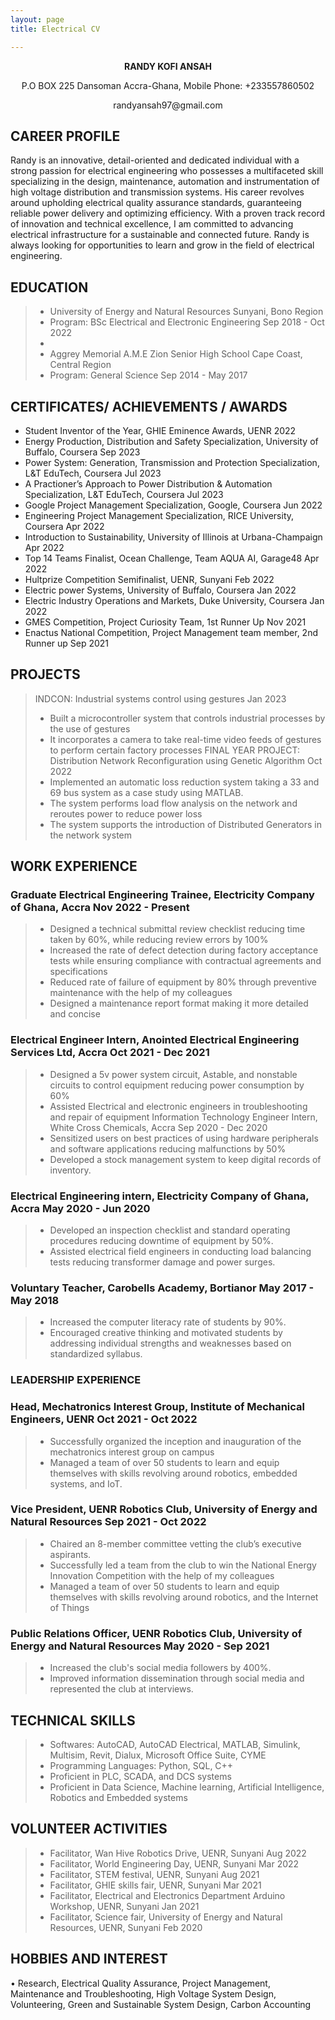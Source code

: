 ```yaml
---
layout: page
title: Electrical CV

---
```



<p align="center"><strong>RANDY KOFI ANSAH </strong></p>

<p align="center">P.O BOX 225 Dansoman Accra-Ghana, Mobile Phone: +233557860502</p>                             
<p align="center">randyansah97@gmail.com</p>


## CAREER PROFILE

Randy is an innovative, detail-oriented and dedicated individual with a strong passion for electrical engineering who
possesses a multifaceted skill specializing in the design, maintenance, automation and instrumentation of high voltage
distribution and transmission systems. His career revolves around upholding electrical quality assurance standards,
guaranteeing reliable power delivery and optimizing efficiency. With a proven track record of innovation and technical
excellence, I am committed to advancing electrical infrastructure for a sustainable and connected future. Randy is always
looking for opportunities to learn and grow in the field of electrical engineering.

## EDUCATION

> - University of Energy and Natural Resources Sunyani, Bono Region
> - Program: BSc Electrical and Electronic Engineering Sep 2018 - Oct 2022
> - 
> - Aggrey Memorial A.M.E Zion Senior High School Cape Coast, Central Region
> - Program: General Science Sep 2014 - May 2017




## CERTIFICATES/ ACHIEVEMENTS / AWARDS

* Student Inventor of the Year, GHIE Eminence Awards, UENR 2022
* Energy Production, Distribution and Safety Specialization, University of Buffalo, Coursera Sep 2023
* Power System: Generation, Transmission and Protection Specialization, L&T EduTech, Coursera Jul 2023
* A Practioner’s Approach to Power Distribution & Automation Specialization, L&T EduTech, Coursera Jul 2023
* Google Project Management Specialization, Google, Coursera Jun 2022
* Engineering Project Management Specialization, RICE University, Coursera Apr 2022
* Introduction to Sustainability, University of Illinois at Urbana-Champaign Apr 2022
* Top 14 Teams Finalist, Ocean Challenge, Team AQUA AI, Garage48 Apr 2022
* Hultprize Competition Semifinalist, UENR, Sunyani Feb 2022
* Electric power Systems, University of Buffalo, Coursera Jan 2022
* Electric Industry Operations and Markets, Duke University, Coursera Jan 2022
* GMES Competition, Project Curiosity Team, 1st Runner Up Nov 2021
* Enactus National Competition, Project Management team member, 2nd Runner up Sep 2021


## PROJECTS

> INDCON: Industrial systems control using gestures Jan 2023
> - Built a microcontroller system that controls industrial processes by the use of gestures
> - It incorporates a camera to take real-time video feeds of gestures to perform certain factory processes
> FINAL YEAR PROJECT: Distribution Network Reconfiguration using Genetic Algorithm Oct 2022
> - Implemented an automatic loss reduction system taking a 33 and 69 bus system as a case study using MATLAB.
> - The system performs load flow analysis on the network and reroutes power to reduce power loss
> - The system supports the introduction of Distributed Generators in the network system


## WORK EXPERIENCE
### Graduate Electrical Engineering Trainee, Electricity Company of Ghana, Accra Nov 2022 - Present
> - Designed a technical submittal review checklist reducing time taken by 60%, while reducing review errors by 100%
> - Increased the rate of defect detection during factory acceptance tests while ensuring compliance with contractual
agreements and specifications
> - Reduced rate of failure of equipment by 80% through preventive maintenance with the help of my colleagues
> - Designed a maintenance report format making it more detailed and concise

### Electrical Engineer Intern, Anointed Electrical Engineering Services Ltd, Accra Oct 2021 - Dec 2021
> - Designed a 5v power system circuit, Astable, and nonstable circuits to control equipment reducing power consumption
by 60%
> - Assisted Electrical and electronic engineers in troubleshooting and repair of equipment
Information Technology Engineer Intern, White Cross Chemicals, Accra Sep 2020 - Dec 2020
> - Sensitized users on best practices of using hardware peripherals and software applications reducing malfunctions by
50%
> - Developed a stock management system to keep digital records of inventory.

### Electrical Engineering intern, Electricity Company of Ghana, Accra May 2020 - Jun 2020
> - Developed an inspection checklist and standard operating procedures reducing downtime of equipment by 50%.
> - Assisted electrical field engineers in conducting load balancing tests reducing transformer damage and power surges.

### Voluntary Teacher, Carobells Academy, Bortianor May 2017 - May 2018
> - Increased the computer literacy rate of students by 90%.
> - Encouraged creative thinking and motivated students by addressing individual strengths and weaknesses based on
standardized syllabus.


### LEADERSHIP EXPERIENCE

### Head, Mechatronics Interest Group, Institute of Mechanical Engineers, UENR Oct 2021 - Oct 2022
> - Successfully organized the inception and inauguration of the mechatronics interest group on campus
> - Managed a team of over 50 students to learn and equip themselves with skills revolving around robotics, embedded
systems, and IoT.

### Vice President, UENR Robotics Club, University of Energy and Natural Resources Sep 2021 - Oct 2022
> -  Chaired an 8-member committee vetting the club’s executive aspirants.
> - Successfully led a team from the club to win the National Energy Innovation Competition with the help of my
colleagues
> -  Managed a team of over 50 students to learn and equip themselves with skills revolving around robotics, and the
Internet of Things

### Public Relations Officer, UENR Robotics Club, University of Energy and Natural Resources May 2020 - Sep 2021
> - Increased the club's social media followers by 400%.
> - Improved information dissemination through social media and represented the club at interviews.


## TECHNICAL SKILLS
> - Softwares: AutoCAD, AutoCAD Electrical, MATLAB, Simulink, Multisim, Revit, Dialux, Microsoft Office Suite,
CYME
> - Programming Languages: Python, SQL, C++
> - Proficient in PLC, SCADA, and DCS systems
> - Proficient in Data Science, Machine learning, Artificial Intelligence, Robotics and Embedded systems

## VOLUNTEER ACTIVITIES
> -  Facilitator, Wan Hive Robotics Drive, UENR, Sunyani Aug 2022
> - Facilitator, World Engineering Day, UENR, Sunyani Mar 2022
> - Facilitator, STEM festival, UENR, Sunyani Aug 2021
> - Facilitator, GHIE skills fair, UENR, Sunyani Mar 2021
> - Facilitator, Electrical and Electronics Department Arduino Workshop, UENR, Sunyani Jan 2021
> - Facilitator, Science fair, University of Energy and Natural Resources, UENR, Sunyani Feb 2020

## HOBBIES AND INTEREST
• Research, Electrical Quality Assurance, Project Management, Maintenance and Troubleshooting, High Voltage
System Design, Volunteering, Green and Sustainable System Design, Carbon Accounting



